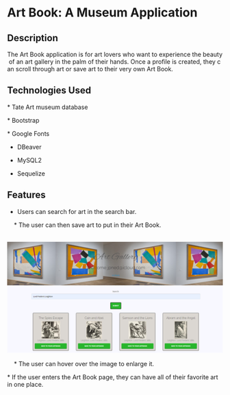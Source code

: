 # Art Book: A Museum Application

## Description
The Art Book application is for art lovers who want to experience the beauty of an art gallery in the palm of their hands. Once a profile is created, they can scroll through art or save art to their very own Art Book. 

## Technologies Used
* Tate Art museum database

* Bootstrap 

* Google Fonts

* DBeaver

* MySQL2

* Sequelize

## Features
* Users can search for art in the search bar.

    * The user can then save art to put in their Art Book. 

    ![Search and Save](public/images/artgalsearch.PNG)

    * The user can hover over the image to enlarge it.

* If the user enters the Art Book page, they can have all of their favorite art in one place.

